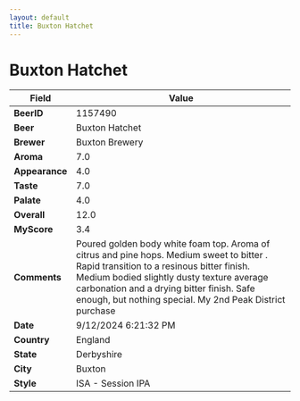 ```yaml
---
layout: default
title: Buxton Hatchet
---
```


# Buxton Hatchet

| Field         | Value     |
|---------------|-----------|
| **BeerID** | 1157490 |
| **Beer** | Buxton Hatchet |
| **Brewer** | Buxton Brewery |
| **Aroma** | 7.0 |
| **Appearance** | 4.0 |
| **Taste** | 7.0 |
| **Palate** | 4.0 |
| **Overall** | 12.0 |
| **MyScore** | 3.4 |
| **Comments** | Poured golden body white foam top.  Aroma of citrus and pine hops. Medium sweet to bitter . Rapid transition to a resinous bitter finish.  Medium bodied slightly dusty texture average carbonation and a drying bitter finish.   Safe enough, but nothing special. My 2nd Peak District purchase  |
| **Date** | 9/12/2024 6:21:32 PM |
| **Country** | England |
| **State** | Derbyshire |
| **City** | Buxton |
| **Style** | ISA - Session IPA |
